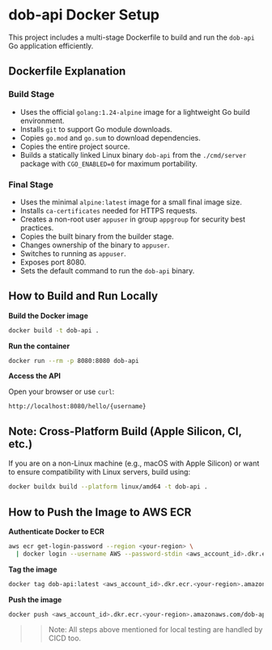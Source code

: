 # dob-api Docker Setup

This project includes a multi-stage Dockerfile to build and run the `dob-api` Go application efficiently.

## Dockerfile Explanation

### Build Stage
- Uses the official `golang:1.24-alpine` image for a lightweight Go build environment.
- Installs `git` to support Go module downloads.
- Copies `go.mod` and `go.sum` to download dependencies.
- Copies the entire project source.
- Builds a statically linked Linux binary `dob-api` from the `./cmd/server` package with `CGO_ENABLED=0` for maximum portability.

### Final Stage
- Uses the minimal `alpine:latest` image for a small final image size.
- Installs `ca-certificates` needed for HTTPS requests.
- Creates a non-root user `appuser` in group `appgroup` for security best practices.
- Copies the built binary from the builder stage.
- Changes ownership of the binary to `appuser`.
- Switches to running as `appuser`.
- Exposes port 8080.
- Sets the default command to run the `dob-api` binary.

## How to Build and Run Locally

**Build the Docker image**

```bash
docker build -t dob-api .
```

**Run the container**

```bash
docker run --rm -p 8080:8080 dob-api
```

**Access the API**

Open your browser or use `curl`:

```
http://localhost:8080/hello/{username}
```

## Note: Cross-Platform Build (Apple Silicon, CI, etc.)

If you are on a non-Linux machine (e.g., macOS with Apple Silicon) or want to ensure compatibility with Linux servers, build using:

```bash
docker buildx build --platform linux/amd64 -t dob-api .
```

## How to Push the Image to AWS ECR

**Authenticate Docker to ECR**

```bash
aws ecr get-login-password --region <your-region> \
  | docker login --username AWS --password-stdin <aws_account_id>.dkr.ecr.<your-region>.amazonaws.com
```

**Tag the image**

```bash
docker tag dob-api:latest <aws_account_id>.dkr.ecr.<your-region>.amazonaws.com/dob-api:latest
```

**Push the image**

```bash
docker push <aws_account_id>.dkr.ecr.<your-region>.amazonaws.com/dob-api:latest
```


>>Note: All steps above mentioned for local testing are handled by CICD too.